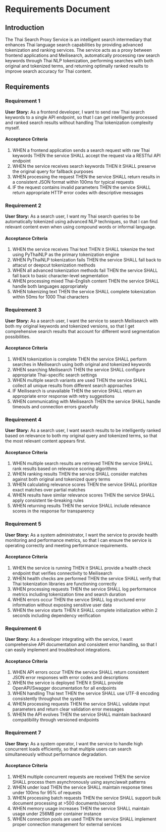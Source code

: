 # Requirements Document

## Introduction

The Thai Search Proxy Service is an intelligent search intermediary that enhances Thai language search capabilities by providing advanced tokenization and ranking services. The service acts as a proxy between frontend applications and Meilisearch, automatically processing raw search keywords through Thai NLP tokenization, performing searches with both original and tokenized terms, and returning optimally ranked results to improve search accuracy for Thai content.

## Requirements

### Requirement 1

**User Story:** As a frontend developer, I want to send raw Thai search keywords to a single API endpoint, so that I can get intelligently processed and ranked search results without handling Thai tokenization complexity myself.

#### Acceptance Criteria

1. WHEN a frontend application sends a search request with raw Thai keywords THEN the service SHALL accept the request via a RESTful API endpoint
2. WHEN the service receives search keywords THEN it SHALL preserve the original query for fallback purposes
3. WHEN processing the request THEN the service SHALL return results in a consistent JSON format within 100ms for typical requests
4. IF the request contains invalid parameters THEN the service SHALL return appropriate HTTP error codes with descriptive messages

### Requirement 2

**User Story:** As a search user, I want my Thai search queries to be automatically tokenized using advanced NLP techniques, so that I can find relevant content even when using compound words or informal language.

#### Acceptance Criteria

1. WHEN the service receives Thai text THEN it SHALL tokenize the text using PyThaiNLP as the primary tokenization engine
2. WHEN PyThaiNLP tokenization fails THEN the service SHALL fall back to attacut or deepcut tokenization methods
3. WHEN all advanced tokenization methods fail THEN the service SHALL fall back to basic character-level segmentation
4. WHEN processing mixed Thai-English content THEN the service SHALL handle both languages appropriately
5. WHEN tokenizing text THEN the service SHALL complete tokenization within 50ms for 1000 Thai characters

### Requirement 3

**User Story:** As a search user, I want the service to search Meilisearch with both my original keywords and tokenized versions, so that I get comprehensive search results that account for different word segmentation possibilities.

#### Acceptance Criteria

1. WHEN tokenization is complete THEN the service SHALL perform searches in Meilisearch using both original and tokenized keywords
2. WHEN searching Meilisearch THEN the service SHALL configure appropriate Thai-specific search settings
3. WHEN multiple search variants are used THEN the service SHALL collect all unique results from different search approaches
4. IF Meilisearch is unavailable THEN the service SHALL return an appropriate error response with retry suggestions
5. WHEN communicating with Meilisearch THEN the service SHALL handle timeouts and connection errors gracefully

### Requirement 4

**User Story:** As a search user, I want search results to be intelligently ranked based on relevance to both my original query and tokenized terms, so that the most relevant content appears first.

#### Acceptance Criteria

1. WHEN multiple search results are retrieved THEN the service SHALL rank results based on relevance scoring algorithms
2. WHEN ranking results THEN the service SHALL consider matches against both original and tokenized query terms
3. WHEN calculating relevance scores THEN the service SHALL prioritize exact matches over partial matches
4. WHEN results have similar relevance scores THEN the service SHALL apply consistent tie-breaking rules
5. WHEN returning results THEN the service SHALL include relevance scores in the response for transparency

### Requirement 5

**User Story:** As a system administrator, I want the service to provide health monitoring and performance metrics, so that I can ensure the service is operating correctly and meeting performance requirements.

#### Acceptance Criteria

1. WHEN the service is running THEN it SHALL provide a health check endpoint that verifies connectivity to Meilisearch
2. WHEN health checks are performed THEN the service SHALL verify that Thai tokenization libraries are functioning correctly
3. WHEN processing requests THEN the service SHALL log performance metrics including tokenization time and search duration
4. WHEN errors occur THEN the service SHALL log structured error information without exposing sensitive user data
5. WHEN the service starts THEN it SHALL complete initialization within 2 seconds including dependency verification

### Requirement 6

**User Story:** As a developer integrating with the service, I want comprehensive API documentation and consistent error handling, so that I can easily implement and troubleshoot integrations.

#### Acceptance Criteria

1. WHEN API errors occur THEN the service SHALL return consistent JSON error responses with error codes and descriptions
2. WHEN the service is deployed THEN it SHALL provide OpenAPI/Swagger documentation for all endpoints
3. WHEN handling Thai text THEN the service SHALL use UTF-8 encoding consistently throughout the system
4. WHEN processing requests THEN the service SHALL validate input parameters and return clear validation error messages
5. WHEN the API evolves THEN the service SHALL maintain backward compatibility through versioned endpoints

### Requirement 7

**User Story:** As a system operator, I want the service to handle high concurrent loads efficiently, so that multiple users can search simultaneously without performance degradation.

#### Acceptance Criteria

1. WHEN multiple concurrent requests are received THEN the service SHALL process them asynchronously using async/await patterns
2. WHEN under load THEN the service SHALL maintain response times under 100ms for 95% of requests
3. WHEN processing batch requests THEN the service SHALL support bulk document processing at >500 documents/second
4. WHEN memory usage increases THEN the service SHALL maintain usage under 256MB per container instance
5. WHEN connection pools are used THEN the service SHALL implement proper connection management for external services